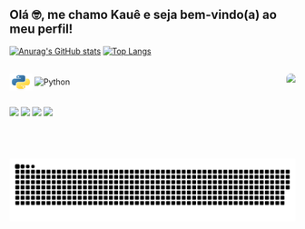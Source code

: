 ## Olá 🤓, me chamo Kauê e seja bem-vindo(a) ao meu perfil!

[![Anurag's GitHub stats](https://github-readme-stats.vercel.app/api?username=kauesv&count_private=true&show_icons=true&theme=dark)](https://github.com/anuraghazra/github-readme-stats)
[![Top Langs](https://github-readme-stats.vercel.app/api/top-langs/?username=kauesv&layout=compact&count_private=true&show_icons=true&theme=dark)](https://github.com/anuraghazra/github-readme-stats)

<div style="display: inline_block"><br>
  <img align="center" alt="Python" height="30" width="40" src="https://raw.githubusercontent.com/devicons/devicon/master/icons/python/python-original.svg">
  <img align="center" alt="Python" height="50" width="50" src="https://cdn.jsdelivr.net/gh/devicons/devicon/icons/django/django-plain-wordmark.svg" />
  <img align="right" height="150" style="border-radius:50px;" src="https://imgur.com/oZJdL0P">
</div>
  
  ##
 
<div> 
  <a href="https://instagram.com/kaue_sv_" target="_blank"><img src="https://img.shields.io/badge/-Instagram-%23E4405F?style=for-the-badge&logo=instagram&logoColor=white" target="_blank"></a>
 <a href="https://discord.gg" target="_blank"><img src="https://img.shields.io/badge/Discord-7289DA?style=for-the-badge&logo=discord&logoColor=white" target="_blank"></a> 
  <a href = "mailto:kauesousavieira534@gmail.com"><img src="https://img.shields.io/badge/-Gmail-%23333?style=for-the-badge&logo=gmail&logoColor=white" target="_blank"></a>
  <a href="https://www.linkedin.com/in/kaue-sousa-vieira/" target="_blank"><img src="https://img.shields.io/badge/-LinkedIn-%230077B5?style=for-the-badge&logo=linkedin&logoColor=white" target="_blank"></a> 

  <picture>
    <source media="(prefers-color-scheme: dark)" srcset="https://raw.githubusercontent.com/kauesv/kauesv/output/github-contribution-grid-snake-dark.svg">
    <source media="(prefers-color-scheme: light)" srcset="https://raw.githubusercontent.com/kauesv/kauesv/output/github-contribution-grid-snake.svg">
    <img alt="github contribution grid snake animation" src="https://raw.githubusercontent.com/kauesv/kauesv/output/github-contribution-grid-snake.svg">
  </picture>
  
</div>
